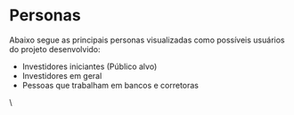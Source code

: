 # Personas

Abaixo segue as principais personas visualizadas como possíveis usuários do projeto desenvolvido:

* Investidores iniciantes (Público alvo)
* Investidores em geral
* Pessoas que trabalham em bancos e corretoras

\

